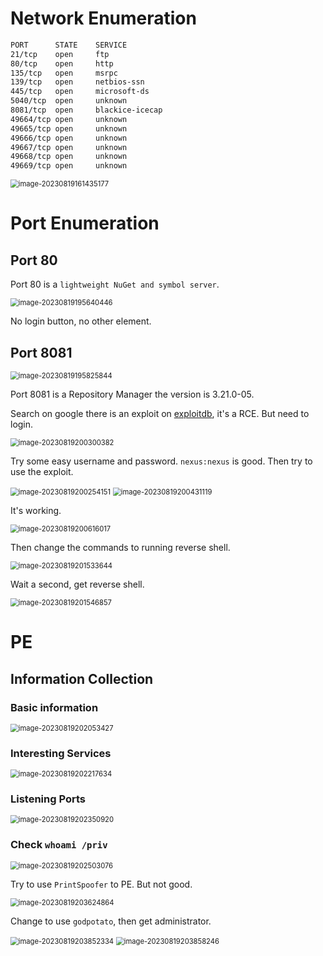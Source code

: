 # Network Enumeration

```bash
PORT      STATE    SERVICE
21/tcp    open     ftp
80/tcp    open     http
135/tcp   open     msrpc
139/tcp   open     netbios-ssn
445/tcp   open     microsoft-ds
5040/tcp  open     unknown
8081/tcp  open     blackice-icecap
49664/tcp open     unknown
49665/tcp open     unknown
49666/tcp open     unknown
49667/tcp open     unknown
49668/tcp open     unknown
49669/tcp open     unknown
```

<img src="../Images/image-20230819161435177.png" alt="image-20230819161435177" style="zoom:80%;" />



# Port Enumeration

## Port 80

Port 80 is a `lightweight NuGet and symbol server`.

<img src="../Images/image-20230819195640446.png" alt="image-20230819195640446" style="zoom:80%;" />

No login button, no other element.

## Port 8081

<img src="../Images/image-20230819195825844.png" alt="image-20230819195825844" style="zoom:80%;" />

Port 8081 is a Repository Manager the version is 3.21.0-05.

Search on google there is an exploit on [exploitdb](https://www.exploit-db.com/exploits/49385), it's a RCE. But need to login.

<img src="../Images/image-20230819200300382.png" alt="image-20230819200300382" style="zoom:80%;" />

Try some easy username and password. `nexus:nexus` is good. Then try to use the exploit.

<img src="../Images/image-20230819200254151.png" alt="image-20230819200254151" style="zoom:80%;" />

<img src="../Images/image-20230819200431119.png" alt="image-20230819200431119" style="zoom:80%;" />

It's working.

<img src="../Images/image-20230819200616017.png" alt="image-20230819200616017" style="zoom:80%;" />

Then change the commands to running reverse shell.

<img src="../Images/image-20230819201533644.png" alt="image-20230819201533644" style="zoom:80%;" />

Wait a second, get reverse shell.

<img src="../Images/image-20230819201546857.png" alt="image-20230819201546857" style="zoom:80%;" />

# PE

## Information Collection

### Basic information

<img src="../Images/image-20230819202053427.png" alt="image-20230819202053427" style="zoom:80%;" />

### Interesting Services

<img src="../Images/image-20230819202217634.png" alt="image-20230819202217634" style="zoom:80%;" />

### Listening Ports

<img src="../Images/image-20230819202350920.png" alt="image-20230819202350920" style="zoom:80%;" />

### Check `whoami /priv`

<img src="../Images/image-20230819202503076.png" alt="image-20230819202503076" style="zoom:80%;" />

Try to use `PrintSpoofer` to PE. But not good.

<img src="../Images/image-20230819203624864.png" alt="image-20230819203624864" style="zoom:80%;" />

Change to use `godpotato`, then get administrator.

<img src="../Images/image-20230819203852334.png" alt="image-20230819203852334" style="zoom:80%;" />

<img src="../Images/image-20230819203858246.png" alt="image-20230819203858246" style="zoom:80%;" />

